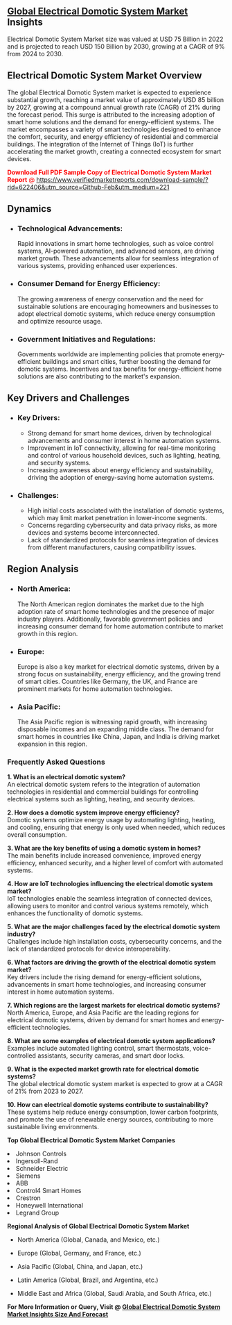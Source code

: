 <h2><a href="https://www.verifiedmarketreports.com/download-sample/?rid=622406&amp;utm_source=Github&amp;utm_medium=221" target="_blank">Global Electrical Domotic System Market</a> Insights</h2><p>Electrical Domotic System Market size was valued at USD 75 Billion in 2022 and is projected to reach USD 150 Billion by 2030, growing at a CAGR of 9% from 2024 to 2030.</p><p> <h2>Electrical Domotic System Market Overview</h2> <p>The global Electrical Domotic System market is expected to experience substantial growth, reaching a market value of approximately USD 85 billion by 2027, growing at a compound annual growth rate (CAGR) of 21% during the forecast period. This surge is attributed to the increasing adoption of smart home solutions and the demand for energy-efficient systems. The market encompasses a variety of smart technologies designed to enhance the comfort, security, and energy efficiency of residential and commercial buildings. The integration of the Internet of Things (IoT) is further accelerating the market growth, creating a connected ecosystem for smart devices.</p> <p><p><span class=""><span style="color: #ff0000;"><strong>Download Full PDF Sample Copy of Electrical Domotic System Market Report</strong> @ </span><a href="https://www.verifiedmarketreports.com/download-sample/?rid=622406&amp;utm_source=Github-Feb&amp;utm_medium=221" target="_blank">https://www.verifiedmarketreports.com/download-sample/?rid=622406&amp;utm_source=Github-Feb&amp;utm_medium=221</a></span></p></p> <h2>Dynamics</h2> <ul> <li><h3>Technological Advancements:</h3> Rapid innovations in smart home technologies, such as voice control systems, AI-powered automation, and advanced sensors, are driving market growth. These advancements allow for seamless integration of various systems, providing enhanced user experiences.</li> <li><h3>Consumer Demand for Energy Efficiency:</h3> The growing awareness of energy conservation and the need for sustainable solutions are encouraging homeowners and businesses to adopt electrical domotic systems, which reduce energy consumption and optimize resource usage.</li> <li><h3>Government Initiatives and Regulations:</h3> Governments worldwide are implementing policies that promote energy-efficient buildings and smart cities, further boosting the demand for domotic systems. Incentives and tax benefits for energy-efficient home solutions are also contributing to the market's expansion.</li> </ul> <h2>Key Drivers and Challenges</h2> <ul> <li><h3>Key Drivers:</h3> <ul> <li>Strong demand for smart home devices, driven by technological advancements and consumer interest in home automation systems.</li> <li>Improvement in IoT connectivity, allowing for real-time monitoring and control of various household devices, such as lighting, heating, and security systems.</li> <li>Increasing awareness about energy efficiency and sustainability, driving the adoption of energy-saving home automation systems.</li> </ul> </li> <li><h3>Challenges:</h3> <ul> <li>High initial costs associated with the installation of domotic systems, which may limit market penetration in lower-income segments.</li> <li>Concerns regarding cybersecurity and data privacy risks, as more devices and systems become interconnected.</li> <li>Lack of standardized protocols for seamless integration of devices from different manufacturers, causing compatibility issues.</li> </ul> </li> </ul> <h2>Region Analysis</h2> <ul> <li><h3>North America:</h3> The North American region dominates the market due to the high adoption rate of smart home technologies and the presence of major industry players. Additionally, favorable government policies and increasing consumer demand for home automation contribute to market growth in this region.</li> <li><h3>Europe:</h3> Europe is also a key market for electrical domotic systems, driven by a strong focus on sustainability, energy efficiency, and the growing trend of smart cities. Countries like Germany, the UK, and France are prominent markets for home automation technologies.</li> <li><h3>Asia Pacific:</h3> The Asia Pacific region is witnessing rapid growth, with increasing disposable incomes and an expanding middle class. The demand for smart homes in countries like China, Japan, and India is driving market expansion in this region.</li> </ul> <h3>Frequently Asked Questions</h3> <p><strong>1. What is an electrical domotic system?</strong><br>An electrical domotic system refers to the integration of automation technologies in residential and commercial buildings for controlling electrical systems such as lighting, heating, and security devices.</p> <p><strong>2. How does a domotic system improve energy efficiency?</strong><br>Domotic systems optimize energy usage by automating lighting, heating, and cooling, ensuring that energy is only used when needed, which reduces overall consumption.</p> <p><strong>3. What are the key benefits of using a domotic system in homes?</strong><br>The main benefits include increased convenience, improved energy efficiency, enhanced security, and a higher level of comfort with automated systems.</p> <p><strong>4. How are IoT technologies influencing the electrical domotic system market?</strong><br>IoT technologies enable the seamless integration of connected devices, allowing users to monitor and control various systems remotely, which enhances the functionality of domotic systems.</p> <p><strong>5. What are the major challenges faced by the electrical domotic system industry?</strong><br>Challenges include high installation costs, cybersecurity concerns, and the lack of standardized protocols for device interoperability.</p> <p><strong>6. What factors are driving the growth of the electrical domotic system market?</strong><br>Key drivers include the rising demand for energy-efficient solutions, advancements in smart home technologies, and increasing consumer interest in home automation systems.</p> <p><strong>7. Which regions are the largest markets for electrical domotic systems?</strong><br>North America, Europe, and Asia Pacific are the leading regions for electrical domotic systems, driven by demand for smart homes and energy-efficient technologies.</p> <p><strong>8. What are some examples of electrical domotic system applications?</strong><br>Examples include automated lighting control, smart thermostats, voice-controlled assistants, security cameras, and smart door locks.</p> <p><strong>9. What is the expected market growth rate for electrical domotic systems?</strong><br>The global electrical domotic system market is expected to grow at a CAGR of 21% from 2023 to 2027.</p> <p><strong>10. How can electrical domotic systems contribute to sustainability?</strong><br>These systems help reduce energy consumption, lower carbon footprints, and promote the use of renewable energy sources, contributing to more sustainable living environments.</p> </p><p><strong>Top Global Electrical Domotic System Market Companies</strong></p><div data-test-id=""><p><li>Johnson Controls</li><li> Ingersoll-Rand</li><li> Schneider Electric</li><li> Siemens</li><li> ABB</li><li> Control4 Smart Homes</li><li> Crestron</li><li> Honeywell International</li><li> Legrand Group</li></p><div><strong>Regional Analysis of&nbsp;Global Electrical Domotic System Market</strong></div><ul><li dir="ltr"><p dir="ltr">North America&nbsp;(Global, Canada, and Mexico, etc.)</p></li><li dir="ltr"><p dir="ltr">Europe (Global, Germany, and France, etc.)</p></li><li dir="ltr"><p dir="ltr">Asia Pacific&nbsp;(Global, China, and Japan, etc.)</p></li><li dir="ltr"><p dir="ltr">Latin America&nbsp;(Global, Brazil, and Argentina, etc.)</p></li><li dir="ltr">Middle East and Africa&nbsp;(Global, Saudi Arabia, and South Africa, etc.)</li></ul><p><strong>For More Information or Query, Visit @&nbsp;</strong><strong><a href="https://www.verifiedmarketreports.com/product/electrical-domotic-system-market/?utm_source=Github&amp;utm_medium=221" target="_blank">Global Electrical Domotic System Market Insights Size And Forecast</a></strong></p></div>
